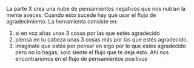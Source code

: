 La parte X crea una nube de pensamientos negativos que nos nublan la mente aveces. Cuando esto sucede hay que usar el flujo de agradecimiento.
La herramienta consiste en:
1) si en voz altas unas 3 cosas por las que estés agradecido
2) piensa en tu cabeza unas 3 cosas más por las que estés agradecido.
3) imagínate que estás por pensar en algo por lo que estés agradecido pero no lo hagas, solo siente el flujo que te deja esto.
Ahí nos encontraremos en el flujo de pensamientos positivos